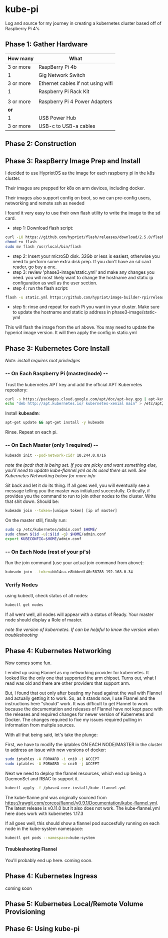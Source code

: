 # kube-pi
Log and source for my journey in creating a kubernetes cluster based off of Raspberry Pi 4's

## Phase 1: Gather Hardware
| How many  | What  |
|---|---|
| 3 or more  | RaspBerry Pi 4b  |
| 1  | Gig Network Switch  |
| 3 or more  | Ethernet cables if not using wifi  |
| 1 | Raspberry Pi Rack Kit
| | |
| 3 or more  | Raspberry Pi 4 Power Adapters  |
|  <b>or</b> |   |
| 1  | USB Power Hub  |
| 3 or more   |  USB-c to USB-a cables |

## Phase 2: Construction

## Phase 3: RaspBerry Image Prep and Install
I decided to use HypriotOS as the image for each raspberry pi in the k8s cluster.

Their images are prepped for k8s on arm devices, including docker.

Their images also support config on boot, so we can pre-config users, networking and remote ssh as needed

I found it very easy to use their own flash utility to write the image to the sd card.

- step 1: Download flash script:
```bash
curl -LO https://github.com/hypriot/flash/releases/download/2.5.0/flash
chmod +x flash
sudo mv flash /usr/local/bin/flash
```
- step 2: Insert your microSD disk. 32Gb or less is easiest, otherwise you need to perform some extra disk prep. If you don't have an sd card reader, go buy a one.
- step 3: review 'phase3-image/static.yml' and make any changes you need. you will most likely want to change the hostname and static ip configuration as well as the user section.
- step 4: run the flash script:
```bash
flash -u static.yml https://github.com/hypriot/image-builder-rpi/releases/download/v1.12.0/hypriotos-rpi-v1.12.0.img.zip
```
- step 5: rinse and repeat for each Pi you want in your cluster.  Make sure to update the hostname and static ip address in phase3-image/static-yml

This will flash the image from the url above.  You may need to update the hyperiot image version.  It will then apply the config in static.yml

## Phase 3: Kubernetes Core Install
<i>Note: install requires root privledges</i>

### -- On Each Raspberry Pi (master/node) --
Trust the kubernetes APT key and add the official APT Kubernetes repository:
```bash
curl -s https://packages.cloud.google.com/apt/doc/apt-key.gpg | apt-key add -
echo "deb http://apt.kubernetes.io/ kubernetes-xenial main" > /etc/apt/sources.list.d/kubernetes.list
```
Install <b>kubeadm</b>:
```bash
apt-get update && apt-get install -y kubeadm
```

Rinse. Repeat on each pi.

### -- On Each Master (only 1 required) --
```bash
kubeadm init --pod-network-cidr 10.244.0.0/16
```
<i>note the ipcdr that is being set. If you are picky and want something else, you'll need to update kube-flannel.yml as its used there as well.  See Kubernetes Networking below for more info</i>

Sit back and let it do its thing.  If all goes well, you will eventually see a message telling you the master was initialized succesfully.  Critically, if provides you the command to run to join other nodes to the cluster.  Write that shit down.  Should be:
```bash
kubeadm join --token=[unique token] [ip of master]
```

On the master still, finally run:
```bash
sudo cp /etc/kubernetes/admin.conf $HOME/
sudo chown $(id -u):$(id -g) $HOME/admin.conf
export KUBECONFIG=$HOME/admin.conf
```

### -- On Each Node (rest of your pi's)
Run the join command (use your actual join command from above):
```bash
kubeadm join --token=bb14ca.e8bbbedf40c58788 192.168.0.34
```
### Verify Nodes
using kubectl, check status of all nodes:
```bash
kubectl get nodes
```
If all went well, all nodes will appear with a status of Ready.  Your master node should display a Role of master.  

<i>note the version of kubernetes.  If can be helpful to know the version when troubleshooting</i>

## Phase 4: Kubernetes Networking
Now comes some fun.  

I ended up using Flannel as my networking provider for kubernetes. It looked like the only one that supported the arm chipset.  Turns out, what I read was old and there are other providers that support arm.  

But, I found that out only after beating my head against the wall with Flannel and actually getting it to work.  So, as it stands now, I use Flannel and the instructions here "should" work.  It was difficult to get Flannel to work because the documentation and releases of Flannel have not kept pace with the releases and required changes for newer version of Kubernetes and Docker. The changes required to fixe my issues required pulling in information from multple sources.

With all that being said, let's take the plunge:

First, we have to modify the iptables ON EACH NODE/MASTER in the cluster to address an issue with new versions of docker:
```bash
sudo iptables -A FORWARD -i cni0 -j ACCEPT
sudo iptables -A FORWARD -o cni0 -j ACCEPT
```
Next we need to deploy the flannel resources, which end up being a DaemonSet and RBAC to support it.
```bash
kubectl apply -f /phase4-core-install/kube-flannel.yml
```
The kube-flanne.yml was originally sourced from https://rawgit.com/coreos/flannel/v0.9.1/Documentation/kube-flannel.yml.  The latest release is v0.11.0 but it also does not work.  The kube-flannel.yml here does work with kubernetes 1.17.3

If all goes well, this should show a flannel pod succesfully running on each node in the kube-system namespace:
```bash
kubectl get pods --namespace=kube-system
```

#### Troubleshooting Flannel
You'll probably end up here.  coming soon.

## Phase 4: Kubernetes Ingress
coming soon

## Phase 5: Kubernetes Local/Remote Volume Provisioning

## Phase 6: Using kube-pi